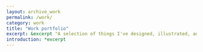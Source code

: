 ```yaml
---
layout: archive_work
permalink: /work/
category: work
title: "Work portfolio"
excerpt: &excerpt "A selection of things I've designed, illustrated, and developed."
introduction: *excerpt
---
```

